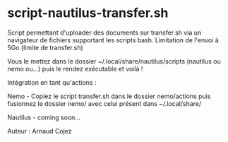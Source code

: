 # script-nautilus-transfer.sh
Script permettant d'uploader des documents sur transfer.sh via un navigateur de fichiers supportant les scripts bash.
Limitation de l'envoi à 5Go (limite de transfer.sh)


Vous le mettez dans le dossier ~/.local/share/nautilus/scripts (nautilus ou nemo ou...) puis le rendez exécutable et voilà !


Intégration en tant qu'actions :

Nemo - Copiez le script transfer.sh dans le dossier nemo/actions puis fusionnez le dossier nemo/ avec celui présent dans ~/.local/share/

Nautilus - coming soon...

Auteur : Arnaud Cojez
